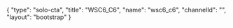 {
    "type": "solo-cta",
    "title": "WSC6_C6",
    "name": "wsc6_c6",
    "channelId": "",
    "layout": "bootstrap"
}